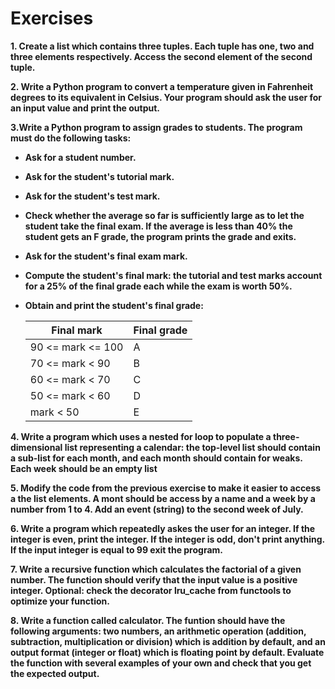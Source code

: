 # Exercises

**1. Create a list which contains three tuples. Each tuple has one, two and three elements respectively. Access the second element of the second tuple.**

**2. Write a Python program to convert a temperature given in Fahrenheit degrees to its equivalent in Celsius. Your program should ask the user for an input value and print the output.** 

**3.Write a Python program to assign grades to students. The program must do the following tasks:**
    
- **Ask for a student number.**
- **Ask for the student's tutorial mark.**
- **Ask for the student's test mark.**
- **Check whether the average so far is sufficiently large as to let the student take the final exam. If the average is less than 40% the student gets an F grade, the program prints the grade and exits.**
- **Ask for the student's final exam mark.**
- **Compute the student's final mark: the tutorial and test marks account for a 25% of the final grade each while the exam is worth 50%.**
- **Obtain and print the student's final grade:**

    | Final mark | Final grade |
    | ----------- | ----------- |
    | 90 <= mark <= 100      | A       |
    | 70 <= mark < 90   | B        |
    | 60 <= mark < 70   | C        |
    | 50 <= mark < 60   | D        |
    |  mark < 50   | E        |
    
**4. Write a program which uses a nested for loop to populate a three-dimensional list representing a calendar: the top-level list should contain a sub-list for each month, and each month should contain for weaks. Each week should be an empty list**

**5. Modify the code from the previous exercise to make it easier  to access a the list elements. A mont should be access by a name and a week by a number from 1 to 4. Add an event (string) to the second week of July.**

**6. Write a program which repeatedly askes the user for an integer. If the integer is even, print the integer. If the integer is odd, don't print anything. If the input integer is equal to 99 exit the program.**


**7. Write a recursive function which calculates the factorial of a given number. The function should verify that the input value is a positive integer. Optional: check the decorator lru_cache from functools to optimize your function.**

**8. Write a function called calculator. The funtion should have the following arguments: two numbers, an arithmetic operation (addition, subtraction, multiplication or division) which is addition by default, and an output format (integer or float) which is floating point by default. Evaluate the function with several examples of your own and check that you get the expected output.**




